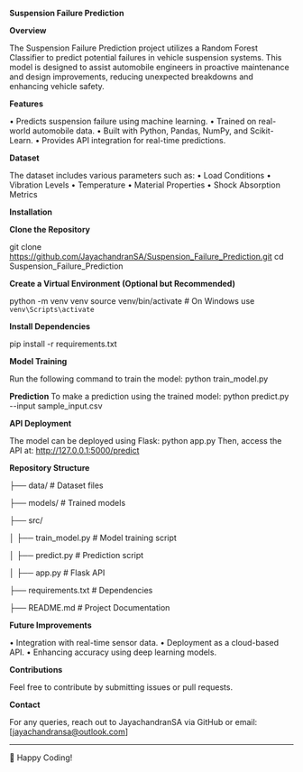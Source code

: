 **Suspension Failure Prediction**

**Overview**

The Suspension Failure Prediction project utilizes a Random Forest Classifier to predict potential failures in vehicle suspension systems. This model is designed to assist automobile engineers in proactive maintenance and design improvements, reducing unexpected breakdowns and enhancing vehicle safety.

**Features**

•	Predicts suspension failure using machine learning.
•	Trained on real-world automobile data.
•	Built with Python, Pandas, NumPy, and Scikit-Learn.
•	Provides API integration for real-time predictions.

**Dataset**

The dataset includes various parameters such as:
•	Load Conditions
•	Vibration Levels
•	Temperature
•	Material Properties
•	Shock Absorption Metrics

**Installation**

**Clone the Repository**

git clone https://github.com/JayachandranSA/Suspension_Failure_Prediction.git
cd Suspension_Failure_Prediction

**Create a Virtual Environment (Optional but Recommended)**

python -m venv venv
source venv/bin/activate  # On Windows use `venv\Scripts\activate`

**Install Dependencies**

pip install -r requirements.txt

**Model Training**

Run the following command to train the model:
python train_model.py

**Prediction**
To make a prediction using the trained model:
python predict.py --input sample_input.csv

**API Deployment**

The model can be deployed using Flask:
python app.py
Then, access the API at: http://127.0.0.1:5000/predict

**Repository Structure**

├── data/                     # Dataset files

├── models/                   # Trained models

├── src/

│   ├── train_model.py        # Model training script

│   ├── predict.py            # Prediction script

│   ├── app.py                # Flask API

├── requirements.txt          # Dependencies

├── README.md                 # Project Documentation

**Future Improvements**

•	Integration with real-time sensor data.
•	Deployment as a cloud-based API.
•	Enhancing accuracy using deep learning models.

**Contributions**

Feel free to contribute by submitting issues or pull requests.

**Contact**

For any queries, reach out to JayachandranSA via GitHub or email:[jayachandransa@outlook.com]
________________________________________
🚀 Happy Coding!

